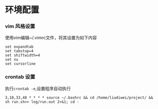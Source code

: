 # 环境配置

### vim 风格设置

使用vim编辑~/.vimrc文件，将其设置为如下内容

```
set expandtab
set tabstop=4
set shiftwidth=4
set nu
set cursorline
```

### crontab 设置

执行`crontab -e`,设置程序自动执行

```
3,18,33,48 * * * * source ~/.bashrc && cd /home/liudiwei/project/ && sh run.sh>> log/run.out 2>&1; cd -
```
